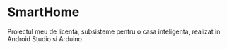 # SmartHome
Proiectul meu de licenta, subsisteme pentru o casa inteligenta, realizat in Android Studio si Arduino 
